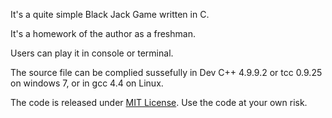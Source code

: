 It's a quite simple Black Jack Game written in C.

It's a homework of the author as a freshman.

Users can play it in console or terminal.

The source file can be complied sussefully in Dev C++ 4.9.9.2 or tcc 0.9.25 on windows 7, or in gcc 4.4 on Linux.

The code is released under [MIT License](./LICENSE). Use the code at your own risk.

